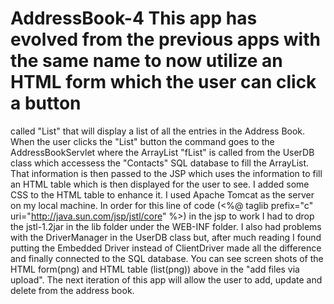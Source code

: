 # AddressBook-4  This app has evolved from the previous apps with the same name to now utilize an HTML form which the user can click a button
called "List" that will display a list of all the entries in the Address Book.
When the user clicks the "List" button the command goes to the AddressBookServlet where the ArrayList "fList" is called from the UserDB class
which accessess the "Contacts" SQL database to fill the ArrayList. That information is then passed to the JSP which uses the information to
fill an HTML table which is then displayed for the user to see.
I added some CSS to the HTML table to enhance it.
I used Apache Tomcat as the server on my local machine. In order for this line of code
(<%@ taglib prefix="c" uri="http://java.sun.com/jsp/jstl/core" %>) in the jsp to work I had to drop the jstl-1.2jar in the lib folder
under the WEB-INF folder. I also had problems with the DriverManager in the UserDB class but, after much reading I found putting 
the Embedded Driver instead of ClientDriver made all the difference and finally connected to the SQL database.
You can see screen shots of the HTML form(png) and HTML table (list(png)) above in the "add files via upload".
The next iteration of this app will allow the user to add, update and delete from the address book.


